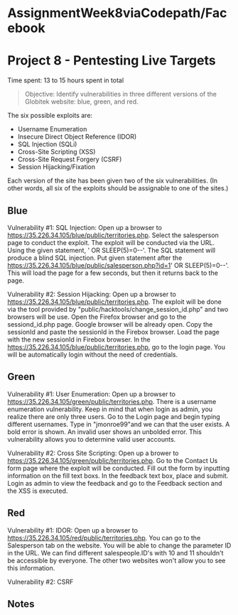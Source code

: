 # AssignmentWeek8viaCodepath/Facebook
# Project 8 - Pentesting Live Targets

Time spent: 13 to 15 hours spent in total

> Objective: Identify vulnerabilities in three different versions of the Globitek website: blue, green, and red.

The six possible exploits are:
* Username Enumeration
* Insecure Direct Object Reference (IDOR)
* SQL Injection (SQLi)
* Cross-Site Scripting (XSS)
* Cross-Site Request Forgery (CSRF)
* Session Hijacking/Fixation

Each version of the site has been given two of the six vulnerabilities. (In other words, all six of the exploits should be assignable to one of the sites.)

## Blue

Vulnerability #1: SQL Injection: Open up a browser to https://35.226.34.105/blue/public/territories.php. Select the salesperson page to conduct the exploit. The exploit will be conducted via the URL. Using the given statement, ' OR SLEEP(5)=0--'. The SQL statement will produce a blind SQL injection. Put given statement after the https://35.226.34.105/blue/public/salesperson.php?id=1' OR SLEEP(5)=0--'. This will load the page for a few seconds, but then it returns back to the page.

Vulnerability #2: Session Hijacking: Open up a browser to https://35.226.34.105/blue/public/territories.php. The exploit will be done via the tool provided by "public/hacktools/change_session_id.php" and two browsers will be use. Open the Firefox browser and go to the sessiond_id.php page. Google browser will be already open. Copy the sessionId and paste the sessionId in the Firebox browser. Load the page with the new sessionId in Firebox browser. In the https://35.226.34.105/blue/public/territories.php, go to the login page. You will be automatically login without the need of credentials. 


## Green

Vulnerability #1: User Enumeration: Open up a browser to https://35.226.34.105/green/public/territories.php. There is a username enumeration vulnerability. Keep in mind that when login as admin, you realize there are only three users. Go to the Login page and begin typing different usernames. Type in "jmonroe99"and we can that the user exists. A bold error is shown. An invalid user shows an unbolded error. This vulnerability allows you to determine valid user accounts. 

Vulnerability #2: Cross Site Scripting: Open up a brower to https://35.226.34.105/green/public/territories.php. Go to the Contact Us form page where the exploit will be conducted. Fill out the form by inputting information on the fill text boxs. In the feedback text box, place <script>alert('putyournamehere found the XSS!');</script> and submit. Login as admin to view the feedback and go to the Feedback section and the XSS is executed. 


## Red

Vulnerability #1: IDOR: Open up a browser to https://35.226.34.105/red/public/territories.php. You can go to the Salesperson tab on the website. You will be able to change the parameter ID in the URL. We can find different salespeople.ID's with 10 and 11 shouldn't be accessible by everyone. The other two websites won't allow you to see this information.

Vulnerability #2: CSRF


## Notes
